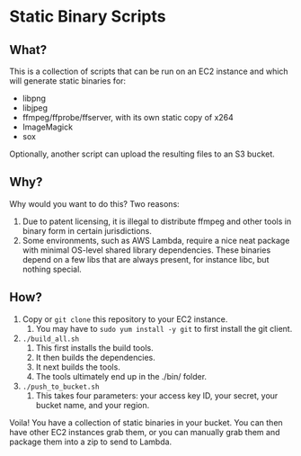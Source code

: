 # Static Binary Scripts

## What?

This is a collection of scripts that can be run on an EC2 instance and which will generate static binaries for:

- libpng
- libjpeg
- ffmpeg/ffprobe/ffserver, with its own static copy of x264
- ImageMagick
- sox

Optionally, another script can upload the resulting files to an S3 bucket.

## Why?

Why would you want to do this? Two reasons:

1. Due to patent licensing, it is illegal to distribute ffmpeg and other tools in binary form in certain jurisdictions.
2. Some environments, such as AWS Lambda, require a nice neat package with minimal OS-level shared library dependencies. These binaries depend on a few libs that are always present, for instance libc, but nothing special.

## How?

1. Copy or `git clone` this repository to your EC2 instance.
   1. You may have to `sudo yum install -y git` to first install the git client.
2. `./build_all.sh`
   1. This first installs the build tools.
   2. It then builds the dependencies.
   3. It next builds the tools.
   4. The tools ultimately end up in the ./bin/ folder.
3. `./push_to_bucket.sh`
   1. This takes four parameters: your access key ID, your secret, your bucket name, and your region.

Voila! You have a collection of static binaries in your bucket. You can then have other EC2 instances grab them, or you can manually grab them and package them into a zip to send to Lambda.




